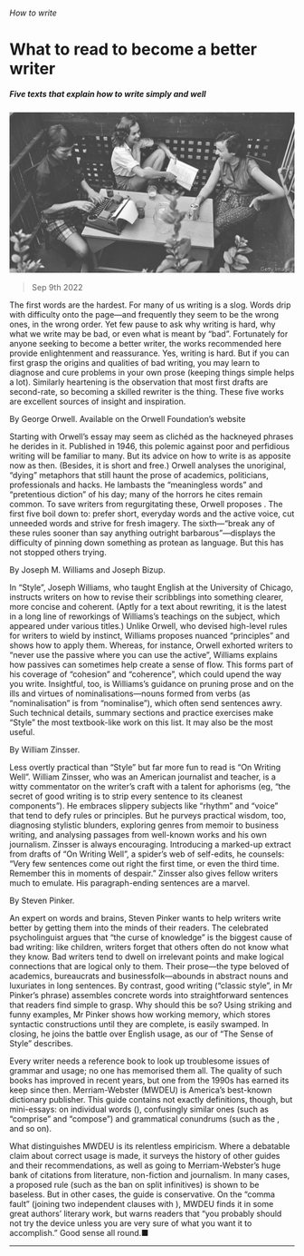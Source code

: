 ###### How to write

# What to read to become a better writer 

##### Five texts that explain how to write simply and well 

![image](images/20220910_BLP515.jpg) 

> Sep 9th 2022 


The first words are the hardest. For many of us writing is a slog. Words drip with difficulty onto the page—and frequently they seem to be the wrong ones, in the wrong order. Yet few pause to ask why writing is hard, why what we write may be bad, or even what is meant by “bad”. Fortunately for anyone seeking to become a better writer, the works recommended here provide enlightenment and reassurance. Yes, writing is hard. But if you can first grasp the origins and qualities of bad writing, you may learn to diagnose and cure problems in your own prose (keeping things simple helps a lot). Similarly heartening is the observation that most first drafts are second-rate, so becoming a skilled rewriter is the thing. These five works are excellent sources of insight and inspiration.

By George Orwell. Available on the Orwell Foundation’s website

Starting with Orwell’s essay may seem as clichéd as the hackneyed phrases he derides in it. Published in 1946, this polemic against poor and perfidious writing will be familiar to many. But its advice on how to write is as apposite now as then. (Besides, it is short and free.) Orwell analyses the unoriginal, “dying” metaphors that still haunt the prose of academics, politicians, professionals and hacks. He lambasts the “meaningless words” and “pretentious diction” of his day; many of the horrors he cites remain common. To save writers from regurgitating these, Orwell proposes . The first five boil down to: prefer short, everyday words and the active voice, cut unneeded words and strive for fresh imagery. The sixth—“break any of these rules sooner than say anything outright barbarous”—displays the difficulty of pinning down something as protean as language. But this has not stopped others trying.

By Joseph M. Williams and Joseph Bizup. 

In “Style”, Joseph Williams, who taught English at the University of Chicago, instructs writers on how to revise their scribblings into something clearer, more concise and coherent. (Aptly for a text about rewriting, it is the latest in a long line of reworkings of Williams’s teachings on the subject, which appeared under various titles.) Unlike Orwell, who devised high-level rules for writers to wield by instinct, Williams proposes nuanced “principles” and shows how to apply them. Whereas, for instance, Orwell exhorted writers to “never use the passive where you can use the active”, Williams explains how passives can sometimes help create a sense of flow. This forms part of his coverage of “cohesion” and “coherence”, which could upend the way you write. Insightful, too, is Williams’s guidance on pruning prose and on the ills and virtues of nominalisations—nouns formed from verbs (as “nominalisation” is from “nominalise”), which often send sentences awry. Such technical details, summary sections and practice exercises make “Style” the most textbook-like work on this list. It may also be the most useful.

By William Zinsser. 

Less overtly practical than “Style” but far more fun to read is “On Writing Well”. William Zinsser, who was an American journalist and teacher, is a witty commentator on the writer’s craft with a talent for aphorisms (eg, “the secret of good writing is to strip every sentence to its cleanest components”). He embraces slippery subjects like “rhythm” and “voice” that tend to defy rules or principles. But he purveys practical wisdom, too, diagnosing stylistic blunders, exploring genres from memoir to business writing, and analysing passages from well-known works and his own journalism. Zinsser is always encouraging. Introducing a marked-up extract from drafts of “On Writing Well”, a spider’s web of self-edits, he counsels: “Very few sentences come out right the first time, or even the third time. Remember this in moments of despair.” Zinsser also gives fellow writers much to emulate. His paragraph-ending sentences are a marvel.

By Steven Pinker. 

An expert on words and brains, Steven Pinker wants to help writers write better by getting them into the minds of their readers. The celebrated psycholinguist argues that “the curse of knowledge” is the biggest cause of bad writing: like children, writers forget that others often do not know what they know. Bad writers tend to dwell on irrelevant points and make logical connections that are logical only to them. Their prose—the type beloved of academics, bureaucrats and businessfolk—abounds in abstract nouns and luxuriates in long sentences. By contrast, good writing (“classic style”, in Mr Pinker’s phrase) assembles concrete words into straightforward sentences that readers find simple to grasp. Why should this be so? Using striking and funny examples, Mr Pinker shows how working memory, which stores syntactic constructions until they are complete, is easily swamped. In closing, he joins the battle over English usage, as our  of “The Sense of Style” describes.

 

Every writer needs a reference book to look up troublesome issues of grammar and usage; no one has memorised them all. The quality of such books has improved in recent years, but one from the 1990s has earned its keep since then. Merriam-Webster (MWDEU) is America’s best-known dictionary publisher. This guide contains not exactly definitions, though, but mini-essays: on individual words (), confusingly similar ones (such as “comprise” and “compose”) and grammatical conundrums (such as the ,  and so on). 

What distinguishes MWDEU is its relentless empiricism. Where a debatable claim about correct usage is made, it surveys the history of other guides and their recommendations, as well as going to Merriam-Webster’s huge bank of citations from literature, non-fiction and journalism. In many cases, a proposed rule (such as the ban on split infinitives) is shown to be baseless. But in other cases, the guide is conservative. On the “comma fault” (joining two independent clauses with ), MWDEU finds it in some great authors’ literary work, but warns readers that “you probably should not try the device unless you are very sure of what you want it to accomplish.” Good sense all round.■

_______________



